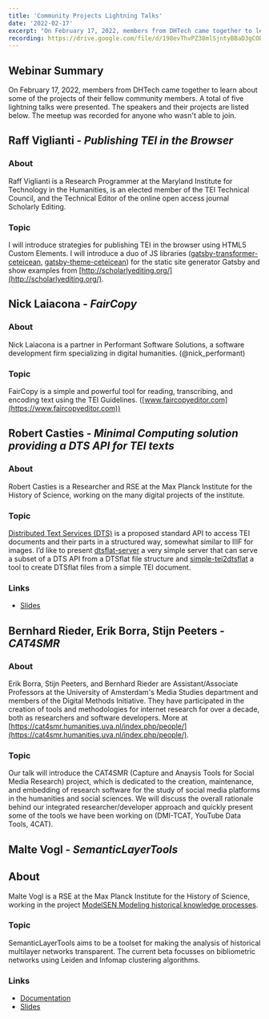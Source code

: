 ```yaml
---
title: 'Community Projects Lightning Talks'
date: '2022-02-17'
excerpt: "On February 17, 2022, members from DHTech came together to learn about some of the projects of community members."
recording: https://drive.google.com/file/d/198evThvPZ38mlSjntyBBaD3gCOB3AHnH/view?usp=sharing
---
```


## Webinar Summary

On February 17, 2022, members from DHTech came together to learn about some of the projects of their fellow community members. A total of five lightning talks were presented. The speakers and their projects are listed below. The meetup was recorded for anyone who wasn't able to join.

## Raff Viglianti - *Publishing TEI in the Browser*

### About
Raff Viglianti is a Research Programmer at the Maryland Institute for Technology in the Humanities, is an elected member of the TEI Technical Council, and the Technical Editor of the online open access journal Scholarly Editing.

### Topic
I will introduce strategies for publishing TEI in the browser using HTML5 Custom Elements. I will introduce a duo of JS libraries ([gatsby-transformer-ceteicean](https://www.npmjs.com/package/gatsby-transformer-ceteicean), [gatsby-theme-ceteicean](https://www.npmjs.com/package/gatsby-theme-ceteicean)) for the static site generator Gatsby and show examples from [http://scholarlyediting.org/](http://scholarlyediting.org/).


## Nick Laiacona - *FairCopy*

### About
Nick Laiacona is a partner in Performant Software Solutions, a software development firm specializing in digital humanities. (@nick_performant)

### Topic
FairCopy is a simple and powerful tool for reading, transcribing, and encoding text using the TEI Guidelines. ([www.faircopyeditor.com](https://www.faircopyeditor.com))


## Robert Casties - *Minimal Computing solution providing a DTS API for TEI texts*

### About
Robert Casties is a Researcher and RSE at the Max Planck Institute for the History of Science, working on the many digital projects of the institute.

### Topic
[Distributed Text Services (DTS)](https://distributed-text-services.github.io/specifications/) is a proposed standard API to access TEI documents and their parts in a structured way, somewhat similar to IIIF for images. I’d like to present [dtsflat-server](https://github.com/robcast/dtsflat-server) a very simple server that can serve a subset of a DTS API from a DTSflat file structure and [simple-tei2dtsflat](https://github.com/robcast/simple-tei2dtsflat) a tool to create DTSflat files from a simple TEI document.

### Links

* [Slides](/files/2022-02-17-dh-tech-dtsflat.pdf)

## Bernhard Rieder, Erik Borra, Stijn Peeters - *CAT4SMR*

### About
Erik Borra, Stijn Peeters, and Bernhard Rieder are Assistant/Associate Professors at the University of Amsterdam's Media Studies department and members of the Digital Methods Initiative. They have participated in the creation of tools and methodologies for internet research for over a decade, both as researchers and software developers. More at [https://cat4smr.humanities.uva.nl/index.php/people/](https://cat4smr.humanities.uva.nl/index.php/people/).

### Topic
Our talk will introduce the CAT4SMR (Capture and Anaysis Tools for Social Media Research) project, which is dedicated to the creation, maintenance, and embedding of research software for the study of social media platforms in the humanities and social sciences. We will discuss the overall rationale behind our integrated researcher/developer approach and quickly present some of the tools we have been working on (DMI-TCAT, YouTube Data Tools, 4CAT).


## Malte Vogl  - *SemanticLayerTools*

## About
Malte Vogl is a RSE at the Max Planck Institute for the History of Science, working in the project [ModelSEN Modeling historical knowledge processes](https://modelsen.mpiwg-berlin.mpg.de/de/).

### Topic
SemanticLayerTools aims to be a toolset for making the analysis of historical multilayer networks transparent. The current beta focusses on bibliometric networks using Leiden and Infomap clustering algorithms.

### Links

* [Documentation](https://semanticlayertools.readthedocs.io)
* [Slides](/files/2022-02-17-SemanticLayerTools.pdf)
